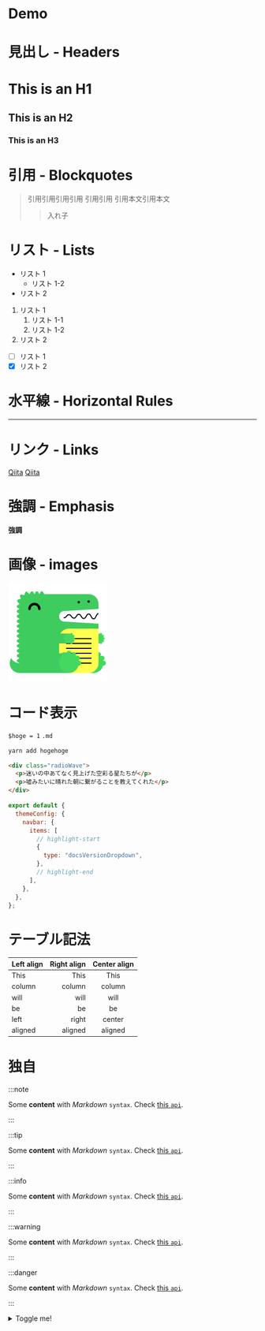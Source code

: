 # Demo

# 見出し - Headers

# This is an H1

## This is an H2

### This is an H3

# 引用 - Blockquotes

> 引用引用引用引用
> 引用引用
> 引用本文引用本文
>
> > 入れ子

# リスト - Lists

- リスト 1
  - リスト 1-2
- リスト 2

1. リスト 1
   1. リスト 1-1
   2. リスト 1-2
2. リスト 2

- [ ] リスト 1
- [x] リスト 2

# 水平線 - Horizontal Rules

---

# リンク - Links

[Qiita](http://qiita.com)
[Qiita](http://qiita.com "Qiita")

# 強調 - Emphasis

**強調**

# 画像 - images

![Docusaurus logo](/img/docusaurus.png)

# コード表示

`$hoge = 1`
`.md`

```
yarn add hogehoge
```

```html title="hoge.html"
<div class="radioWave">
  <p>迷いの中あてなく見上げた空彩る星たちが</p>
  <p>嘘みたいに晴れた朝に繋がることを教えてくれた</p>
</div>
```

```js title="docusaurus.config.js"
export default {
  themeConfig: {
    navbar: {
      items: [
        // highlight-start
        {
          type: "docsVersionDropdown",
        },
        // highlight-end
      ],
    },
  },
};
```

# テーブル記法

| Left align | Right align | Center align |
| :--------- | ----------: | :----------: |
| This       |        This |     This     |
| column     |      column |    column    |
| will       |        will |     will     |
| be         |          be |      be      |
| left       |       right |    center    |
| aligned    |     aligned |   aligned    |

# 独自

:::note

Some **content** with _Markdown_ `syntax`. Check [this `api`](#).

:::

:::tip

Some **content** with _Markdown_ `syntax`. Check [this `api`](#).

:::

:::info

Some **content** with _Markdown_ `syntax`. Check [this `api`](#).

:::

:::warning

Some **content** with _Markdown_ `syntax`. Check [this `api`](#).

:::

:::danger

Some **content** with _Markdown_ `syntax`. Check [this `api`](#).

:::

<details>
  <summary>Toggle me!</summary>
  <div>
    <div>This is the detailed content</div>
    <br/>
    <details>
      <summary>
        Nested toggle! Some surprise inside...
      </summary>
      <div>😲😲😲😲😲</div>
    </details>
  </div>
</details>
